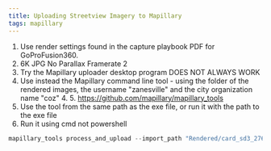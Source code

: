 ```yaml
---
title: Uploading Streetview Imagery to Mapillary
tags: mapillary
---
```


1. Use render settings found in the capture playbook PDF for GoProFusion360.
2. 6K JPG No Parallax Framerate 2
3. Try the Mapillary uploader desktop program DOES NOT ALWAYS WORK
4. Use instead the Mapillary command line tool - using the folder of the rendered images, the username "zanesville" and the city organization name "coz" 4. 5. https://github.com/mapillary/mapillary_tools
6. Use the tool from the same path as the exe file, or run it with the path to the exe file
7. Run it using cmd not powershell
```Python
mapillary_tools process_and_upload --import_path "Rendered/card_sd3_2761" --user_name "zanesville" --organization_username "coz"
```
